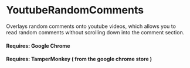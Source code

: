 # YoutubeRandomComments
Overlays random comments onto youtube videos, which allows you to  
read random comments without scrolling down into the comment section.


#### Requires: Google Chrome  
#### Requires: TamperMonkey ( from the google chrome store ) 

